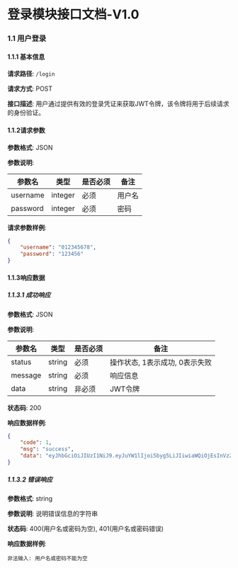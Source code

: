 # 登录模块接口文档-V1.0

### 1.1 用户登录

#### 1.1.1 基本信息

**请求路径**: `/login`

**请求方式**: POST

**接口描述**: 用户通过提供有效的登录凭证来获取JWT令牌，该令牌将用于后续请求的身份验证。

#### 1.1.2请求参数

**参数格式**: JSON

**参数说明**:

| 参数名      | 类型      | 是否必须 | 备注  |
|----------|---------|------|-----|
| username | integer | 必须   | 用户名 |
| password | integer | 必须   | 密码  |

**请求参数样例**:

```json
{
    "username": "012345678",
    "password": "123456"
}
```

#### 1.1.3响应数据

##### 1.1.3.1 成功响应

**参数格式**: JSON

**参数说明**:

| 参数名     | 类型     | 是否必须 | 备注                 |
|---------|--------|------|--------------------|
| status  | string | 必须   | 操作状态, 1表示成功, 0表示失败 |
| message | string | 必须   | 响应信息               |
| data    | string | 非必须  | JWT令牌              |

**状态码**: 200

**响应数据样例**:

```json
{
    "code": 1,
    "msg": "success",
    "data": "eyJhbGciOiJIUzI1NiJ9.eyJuYW1lIjoi5byg5LiJIiwiaWQiOjEsInVzZXJuYW1lIjoiMDEyMzQ1Njc4IiwiZXhwIjoxNzE2NjIwNTAxfQ.2iOPeIcTERtlPpPyw8kMVLwUy2i1iyM9B6EoOSO8RrY"
}
```

##### 1.1.3.2 错误响应

**参数格式**: string

**参数说明**: 说明错误信息的字符串

**状态码**: 400(用户名或密码为空), 401(用户名或密码错误)

**响应数据样例**:

`非法输入: 用户名或密码不能为空`
